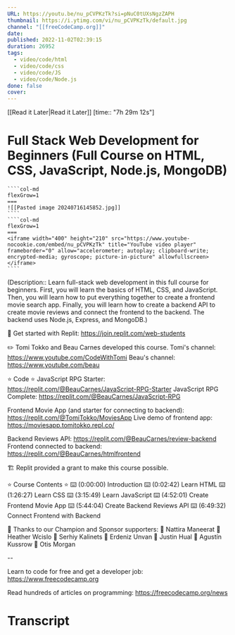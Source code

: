 ```yaml
---
URL: https://youtu.be/nu_pCVPKzTk?si=pNuC0tUXsNgzZAPH
thumbnail: https://i.ytimg.com/vi/nu_pCVPKzTk/default.jpg
channel: "[[freeCodeCamp.org]]"
date: 
published: 2022-11-02T02:39:15
duration: 26952
tags:
  - video/code/html
  - video/code/css
  - video/code/JS
  - video/code/Node.js
done: false
cover: 
---
```

[[Read it Later|Read it Later]] [time:: "7h 29m 12s"]
# Full Stack Web Development for Beginners (Full Course on HTML, CSS, JavaScript, Node.js, MongoDB)
`````col
````col-md
flexGrow=1
===
![[Pasted image 20240716145852.jpg]]
````
````col-md
flexGrow=1
===
<iframe width="400" height="210" src="https://www.youtube-nocookie.com/embed/nu_pCVPKzTk" title="YouTube video player" frameborder="0" allow="accelerometer; autoplay; clipboard-write; encrypted-media; gyroscope; picture-in-picture" allowfullscreen></iframe>
````
`````
(Description:: Learn full-stack web development in this full course for beginners. First, you will learn the basics of HTML, CSS, and JavaScript. Then, you will learn how to put everything together to create a frontend movie search app. Finally, you will learn how to create a backend API to create movie reviews and connect the frontend to the backend. The backend uses Node.js, Express, and MongoDB.)

🔗 Get started with Replit: https://join.replit.com/web-students

✏️ Tomi Tokko and Beau Carnes developed this course. 
Tomi's channel: https://www.youtube.com/CodeWithTomi
Beau's channel: https://www.youtube.com/beau

⭐️ Code ⭐️
JavaScript RPG Starter: https://replit.com/@BeauCarnes/JavaScript-RPG-Starter
JavaScript RPG Complete: https://replit.com/@BeauCarnes/JavaScript-RPG

Frontend Movie App (and starter for connecting to backend): https://replit.com/@TomiTokko/MoviesApp
Live demo of frontend app: https://moviesapp.tomitokko.repl.co/ 

Backend Reviews API: https://replit.com/@BeauCarnes/review-backend
Frontend connected to backend: https://replit.com/@BeauCarnes/htmlfrontend

🏗 Replit provided a grant to make this course possible.

⭐️ Course Contents ⭐️
⌨️ (0:00:00) Introduction
⌨️ (0:02:42) Learn HTML
⌨️ (1:26:27) Learn CSS
⌨️ (3:15:49) Learn JavaScript
⌨️ (4:52:01) Create Frontend Movie App
⌨️ (5:44:04) Create Backend Reviews API
⌨️ (6:49:32) Connect Frontend with Backend

🎉 Thanks to our Champion and Sponsor supporters:
👾 Nattira Maneerat
👾 Heather Wcislo
👾 Serhiy Kalinets
👾 Erdeniz Unvan
👾 Justin Hual
👾 Agustín Kussrow
👾 Otis Morgan

--

Learn to code for free and get a developer job: https://www.freecodecamp.org

Read hundreds of articles on programming: https://freecodecamp.org/news
# Transcript